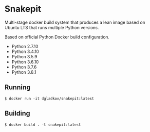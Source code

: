 # Snakepit

Multi-stage docker build system that produces a lean image based on Ubuntu LTS that runs multiple Python versions.

Based on official Python Docker build configuration.

* Python 2.7.10
* Python 3.4.10
* Python 3.5.9
* Python 3.6.10
* Python 3.7.6
* Python 3.8.1


## Running
```
$ docker run -it dgladkov/snakepit:latest
```

## Building
```
$ docker build . -t snakepit:latest
```
